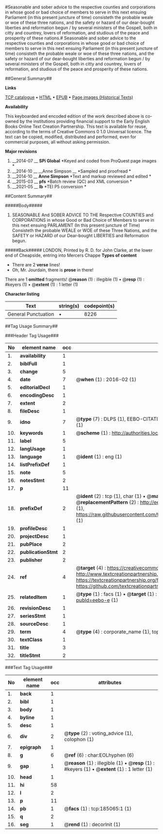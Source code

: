 #Seasonable and sober advice to the respective counties and corporations in whose good or bad choice of members to serve in this next ensuing Parliament (in this present juncture of time) consisteth the probable weale or woe of these three nations, and the safety or hazard of our dear-bought liberties and reformation begun / by several ministers of the Gospell, both in citty and countrey, lovers of reformation, and studious of the peace and prosperity of these nations.#
Seasonable and sober advice to the respective counties and corporations in whose good or bad choice of members to serve in this next ensuing Parliament (in this present juncture of time) consisteth the probable weale or woe of these three nations, and the safety or hazard of our dear-bought liberties and reformation begun / by several ministers of the Gospell, both in citty and countrey, lovers of reformation, and studious of the peace and prosperity of these nations.

##General Summary##

**Links**

[TCP catalogue](http://www.ota.ox.ac.uk/tcp/)  • 
[HTML](http://tei.it.ox.ac.uk/tcp/Texts-HTML/free/B09/B09988.html)  • 
[EPUB](http://tei.it.ox.ac.uk/tcp/Texts-EPUB/free/B09/B09988.epub) • 
[Page images (Historical Texts)](https://historicaltexts.jisc.ac.uk/eebo-69648907e)

**Availability**

This keyboarded and encoded edition of the work described above is co-owned by the
    institutions providing financial support to the Early English Books Online Text Creation
    Partnership. This text is available for reuse, according to the terms of  Creative Commons 0 1.0 Universal
    licence. The text can be copied, modified, distributed and performed, even for commercial
    purposes, all without asking permission.

**Major revisions**

1. __2014-07 __ __SPi Global__ *Keyed and coded from ProQuest page images *
1. __2014-10 __ __Anne Simpson __ *Sampled and proofread *
1. __2014-10 __ __Anne Simpson__ *Text and markup reviewed and edited *
1. __2015-03 __ __pfs__ *Batch review (QC) and XML conversion *
1. __2021-05 __ __lb__ *TEI P5 conversion *

##Content Summary##

#####Body#####

1. SEASONABLE And SOBER ADVICE TO THE Respective COUNTIES and CORPORATIONS in whose Good or Bad Choice of Members to serve in this next ensuing PARLAMENT (In this present juncture of Time) Consisteth the probable WEALE or WOE of these Three Nations, and the SAFETY or HAZARD of our Dear-bought LIBERTIES and Reformation begun.

#####Back#####
LONDON, Printed by R. D. for John Clarke, at the lower end of Cheapside, entring into Mercers Chappe
**Types of content**

  * There are 2 **verse** lines!
  * Oh, Mr. Jourdain, there is **prose** in there!

There are 1 **omitted** fragments! 
 @__reason__ (1) : illegible (1)  •  @__resp__ (1) : #keyers (1)  •  @__extent__ (1) : 1 letter (1)

**Character listing**


|Text|string(s)|codepoint(s)|
|---|---|---|
|General Punctuation|•|8226|

##Tag Usage Summary##

###Header Tag Usage###

|No|element name|occ|attributes|
|---|---|---|---|
|1.|__availability__|1||
|2.|__biblFull__|1||
|3.|__change__|5||
|4.|__date__|7| @__when__ (1) : 2016-02 (1)|
|5.|__editorialDecl__|1||
|6.|__encodingDesc__|1||
|7.|__extent__|2||
|8.|__fileDesc__|1||
|9.|__idno__|7| @__type__ (7) : DLPS (1), EEBO-CITATION (1), VID (1), EEBO-PROQUEST (1), STC (2), OCLC (1)|
|10.|__keywords__|1| @__scheme__ (1) : http://authorities.loc.gov/ (1)|
|11.|__label__|5||
|12.|__langUsage__|1||
|13.|__language__|1| @__ident__ (1) : eng (1)|
|14.|__listPrefixDef__|1||
|15.|__note__|5||
|16.|__notesStmt__|2||
|17.|__p__|11||
|18.|__prefixDef__|2| @__ident__ (2) : tcp (1), char (1)  •  @__matchPattern__ (2) : ([0-9\-]+):([0-9IVX]+) (1), (.+) (1)  •  @__replacementPattern__ (2) : http://eebo.chadwyck.com/downloadtiff?vid=$1&page=$2 (1), https://raw.githubusercontent.com/textcreationpartnership/Texts/master/tcpchars.xml#$1 (1)|
|19.|__profileDesc__|1||
|20.|__projectDesc__|1||
|21.|__pubPlace__|2||
|22.|__publicationStmt__|2||
|23.|__publisher__|2||
|24.|__ref__|4| @__target__ (4) : https://creativecommons.org/publicdomain/zero/1.0/ (1), http://www.textcreationpartnership.org/docs/. (1), https://textcreationpartnership.org/faq/#faq05 (1), https://github.com/textcreationpartnership (1)|
|25.|__relatedItem__|1| @__type__ (1) : facs (1)  •  @__target__ (1) : https://data.historicaltexts.jisc.ac.uk/view?pubId=eebo-e (1)|
|26.|__revisionDesc__|1||
|27.|__seriesStmt__|1||
|28.|__sourceDesc__|1||
|29.|__term__|4| @__type__ (4) : corporate_name (1), topical_term (1), geographic_name (1), genre_form (1)|
|30.|__textClass__|1||
|31.|__title__|3||
|32.|__titleStmt__|2||


###Text Tag Usage###

|No|element name|occ|attributes|
|---|---|---|---|
|1.|__back__|1||
|2.|__bibl__|1||
|3.|__body__|1||
|4.|__byline__|1||
|5.|__desc__|1||
|6.|__div__|2| @__type__ (2) : voting_advice (1), colophon (1)|
|7.|__epigraph__|1||
|8.|__g__|6| @__ref__ (6) : char:EOLhyphen (6)|
|9.|__gap__|1| @__reason__ (1) : illegible (1)  •  @__resp__ (1) : #keyers (1)  •  @__extent__ (1) : 1 letter (1)|
|10.|__head__|1||
|11.|__hi__|58||
|12.|__l__|2||
|13.|__p__|11||
|14.|__pb__|1| @__facs__ (1) : tcp:185065:1 (1)|
|15.|__q__|2||
|16.|__seg__|1| @__rend__ (1) : decorInit (1)|
